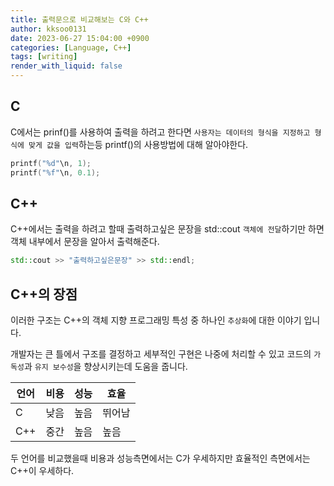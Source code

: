 ```yaml
---
title: 출력문으로 비교해보는 C와 C++
author: kksoo0131
date: 2023-06-27 15:04:00 +0900
categories: [Language, C++]
tags: [writing]
render_with_liquid: false
---
```

## C
C에서는 prinf()를 사용하여 출력을 하려고 한다면 `사용자는 데이터의 형식을 지정하고 형식에 맞게 값을 입력`하는등 printf()의 사용방법에 대해 알아야한다.
```c
printf("%d"\n, 1);
printf("%f"\n, 0.1);
```
## C++
C++에서는 출력을 하려고 할때 출력하고싶은 문장을 std::cout `객체에 전달`하기만 하면 객체 내부에서 문장을 알아서 출력해준다.
```cpp
std::cout >> "출력하고싶은문장" >> std::endl;
```

## C++의 장점
이러한 구조는 C++의 객체 지향 프로그래밍 특성 중 하나인 `추상화`에 대한 이야기 입니다.

개발자는 큰 틀에서 구조를 결정하고 세부적인 구현은 나중에 처리할 수 있고 
코드의 `가독성`과 `유지 보수성`을 향상시키는데 도움을 줍니다.

|언어|비용|성능|효율|
|-|-|-|-|
|C|낮음|높음|뛰어남|
|C++|중간|높음|높음|

두 언어를 비교했을때 비용과 성능측면에서는 C가 우세하지만
효율적인 측면에서는 C++이 우세하다.

